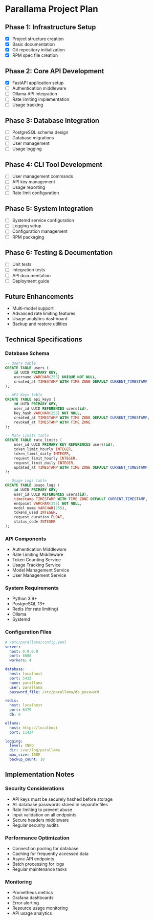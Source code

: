 # Parallama Project Plan

## Phase 1: Infrastructure Setup
- [x] Project structure creation
- [x] Basic documentation
- [x] Git repository initialization
- [x] RPM spec file creation

## Phase 2: Core API Development
- [x] FastAPI application setup
- [ ] Authentication middleware
- [ ] Ollama API integration
- [ ] Rate limiting implementation
- [ ] Usage tracking

## Phase 3: Database Integration
- [ ] PostgreSQL schema design
- [ ] Database migrations
- [ ] User management
- [ ] Usage logging

## Phase 4: CLI Tool Development
- [ ] User management commands
- [ ] API key management
- [ ] Usage reporting
- [ ] Rate limit configuration

## Phase 5: System Integration
- [ ] Systemd service configuration
- [ ] Logging setup
- [ ] Configuration management
- [ ] RPM packaging

## Phase 6: Testing & Documentation
- [ ] Unit tests
- [ ] Integration tests
- [ ] API documentation
- [ ] Deployment guide

## Future Enhancements
- Multi-model support
- Advanced rate limiting features
- Usage analytics dashboard
- Backup and restore utilities

## Technical Specifications

### Database Schema
```sql
-- Users table
CREATE TABLE users (
    id UUID PRIMARY KEY,
    username VARCHAR(255) UNIQUE NOT NULL,
    created_at TIMESTAMP WITH TIME ZONE DEFAULT CURRENT_TIMESTAMP
);

-- API Keys table
CREATE TABLE api_keys (
    id UUID PRIMARY KEY,
    user_id UUID REFERENCES users(id),
    key_hash VARCHAR(255) NOT NULL,
    created_at TIMESTAMP WITH TIME ZONE DEFAULT CURRENT_TIMESTAMP,
    revoked_at TIMESTAMP WITH TIME ZONE
);

-- Rate Limits table
CREATE TABLE rate_limits (
    user_id UUID PRIMARY KEY REFERENCES users(id),
    token_limit_hourly INTEGER,
    token_limit_daily INTEGER,
    request_limit_hourly INTEGER,
    request_limit_daily INTEGER,
    updated_at TIMESTAMP WITH TIME ZONE DEFAULT CURRENT_TIMESTAMP
);

-- Usage Logs table
CREATE TABLE usage_logs (
    id UUID PRIMARY KEY,
    user_id UUID REFERENCES users(id),
    timestamp TIMESTAMP WITH TIME ZONE DEFAULT CURRENT_TIMESTAMP,
    endpoint VARCHAR(255) NOT NULL,
    model_name VARCHAR(255),
    tokens_used INTEGER,
    request_duration FLOAT,
    status_code INTEGER
);
```

### API Components
- Authentication Middleware
- Rate Limiting Middleware
- Token Counting Service
- Usage Tracking Service
- Model Management Service
- User Management Service

### System Requirements
- Python 3.9+
- PostgreSQL 13+
- Redis (for rate limiting)
- Ollama
- Systemd

### Configuration Files
```yaml
# /etc/parallama/config.yaml
server:
  host: 0.0.0.0
  port: 8000
  workers: 4

database:
  host: localhost
  port: 5432
  name: parallama
  user: parallama
  password_file: /etc/parallama/db_password

redis:
  host: localhost
  port: 6379
  db: 0

ollama:
  host: http://localhost
  port: 11434

logging:
  level: INFO
  dir: /var/log/parallama
  max_size: 100M
  backup_count: 10
```

## Implementation Notes

### Security Considerations
- API keys must be securely hashed before storage
- All database passwords stored in separate files
- Rate limiting to prevent abuse
- Input validation on all endpoints
- Secure headers middleware
- Regular security audits

### Performance Optimization
- Connection pooling for database
- Caching for frequently accessed data
- Async API endpoints
- Batch processing for logs
- Regular maintenance tasks

### Monitoring
- Prometheus metrics
- Grafana dashboards
- Error alerting
- Resource usage monitoring
- API usage analytics
